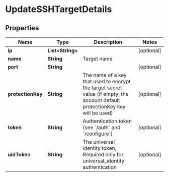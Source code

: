 

# UpdateSSHTargetDetails

## Properties

Name | Type | Description | Notes
------------ | ------------- | ------------- | -------------
**ip** | **List&lt;String&gt;** |  |  [optional]
**name** | **String** | Target name | 
**port** | **String** |  |  [optional]
**protectionKey** | **String** | The name of a key that used to encrypt the target secret value (if empty, the account default protectionKey key will be used) |  [optional]
**token** | **String** | Authentication token (see &#x60;/auth&#x60; and &#x60;/configure&#x60;) |  [optional]
**uidToken** | **String** | The universal identity token, Required only for universal_identity authentication |  [optional]



